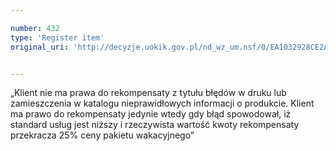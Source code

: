 ```yaml
---

number: 432
type: 'Register item'
original_uri: 'http://decyzje.uokik.gov.pl/nd_wz_um.nsf/0/EA1032928CE2A46DC12572DD0032955C?OpenDocument'


---
```


„Klient nie ma prawa do rekompensaty z tytułu błędów w druku lub zamieszczenia w katalogu nieprawidłowych informacji o produkcie. Klient ma prawo do rekompensaty jedynie wtedy gdy błąd spowodował, iż standard usług jest niższy i rzeczywista wartość kwoty rekompensaty przekracza 25% ceny pakietu wakacyjnego”
